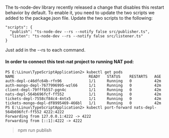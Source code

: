 The ts-node-dev library recently released a change that disables this restart behavior by default.  To enable it, you need to update the two scripts we added to the package.json file.  Update the two scripts to the following:
```
"scripts": {
  "publish": "ts-node-dev --rs --notify false src/publisher.ts",
  "listen": "ts-node-dev --rs --notify false src/listener.ts"
}
```
Just add in the --rs to each command.

#### In order to connect this test-nat project to running NAT pod: 
```
PS E:\Linux\TypeScriptApplication2> kubectl get pods
NAME                                 READY   STATUS    RESTARTS   AGE
auth-depl-c46dfc64b-rfn96            1/1     Running   0          42m
auth-mongo-depl-7677996995-wzl66     1/1     Running   0          42m
client-depl-79fffb557-pgn4c          1/1     Running   0          42m
nats-depl-564b696fcf-ff552           1/1     Running   0          42m
tickets-depl-7558cf84c4-4ntx5        1/1     Running   0          42m
tickets-mongo-depl-df8995469-466bl   1/1     Running   0          42m
PS E:\Linux\TypeScriptApplication2> kubectl port-forward nats-depl-564b696fcf-ff552 4222:4222
Forwarding from 127.0.0.1:4222 -> 4222
Forwarding from [::1]:4222 -> 4222
```
> npm run publish